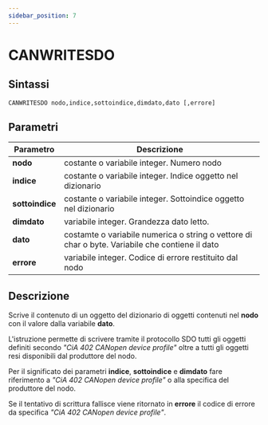 ```yaml
---
sidebar_position: 7
---
```


# CANWRITESDO

## Sintassi

  ```
CANWRITESDO nodo,indice,sottoindice,dimdato,dato [,errore]
  ```

## Parametri
|Parametro                 | Descrizione                                                                           |                
|--------------------------|---------------------------------------------------------------------------------------|
| **nodo**                 | costante o variabile integer. Numero nodo                                             |        
| **indice**               | costante o variabile integer. Indice oggetto nel dizionario                           |        
| **sottoindice**          | costante o variabile integer. Sottoindice oggetto nel dizionario                      |        
| **dimdato**              | variabile integer. Grandezza dato letto.                                              |        
| **dato**                 | costamte o variabile numerica o string o vettore di char o byte. Variabile che contiene il dato    |        
| **errore**               | variabile integer. Codice di errore restituito dal nodo                               |        
 
## Descrizione
Scrive il contenuto di un oggetto del dizionario di oggetti contenuti nel **nodo** con il valore dalla variabile **dato**. 

L'istruzione permette di scrivere tramite il protocollo SDO tutti gli oggetti definiti secondo _"CiA 402 CANopen device profile"_ oltre a tutti gli oggetti resi disponibili dal produttore del nodo. 

Per il significato dei parametri **indice**, **sottoindice** e **dimdato** fare riferimento a _"CiA 402 CANopen device profile"_ o alla specifica del produttore del nodo.

Se il tentativo di scrittura fallisce viene ritornato in **errore** il codice di errore da specifica _"CiA 402 CANopen device profile"_.